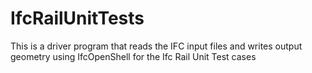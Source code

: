 # IfcRailUnitTests

This is a driver program that reads the IFC input files and writes output geometry using IfcOpenShell for the Ifc Rail Unit Test cases
